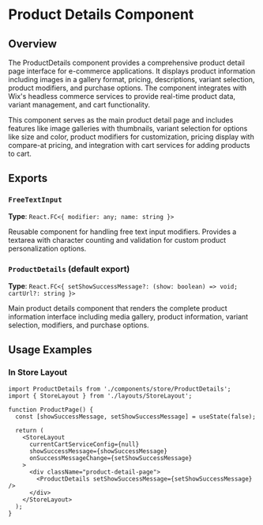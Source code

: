 # Product Details Component

## Overview

The ProductDetails component provides a comprehensive product detail page interface for e-commerce applications. It displays product information including images in a gallery format, pricing, descriptions, variant selection, product modifiers, and purchase options. The component integrates with Wix's headless commerce services to provide real-time product data, variant management, and cart functionality.

This component serves as the main product detail page and includes features like image galleries with thumbnails, variant selection for options like size and color, product modifiers for customization, pricing display with compare-at pricing, and integration with cart services for adding products to cart.

## Exports

### `FreeTextInput`
**Type**: `React.FC<{ modifier: any; name: string }>`

Reusable component for handling free text input modifiers. Provides a textarea with character counting and validation for custom product personalization options.

### `ProductDetails` (default export)
**Type**: `React.FC<{ setShowSuccessMessage?: (show: boolean) => void; cartUrl?: string }>`

Main product details component that renders the complete product information interface including media gallery, product information, variant selection, modifiers, and purchase options.

## Usage Examples

### In Store Layout
```tsx
import ProductDetails from './components/store/ProductDetails';
import { StoreLayout } from './layouts/StoreLayout';

function ProductPage() {
  const [showSuccessMessage, setShowSuccessMessage] = useState(false);
  
  return (
    <StoreLayout 
      currentCartServiceConfig={null}
      showSuccessMessage={showSuccessMessage}
      onSuccessMessageChange={setShowSuccessMessage}
    >
      <div className="product-detail-page">
        <ProductDetails setShowSuccessMessage={setShowSuccessMessage} />
      </div>
    </StoreLayout>
  );
}
```
